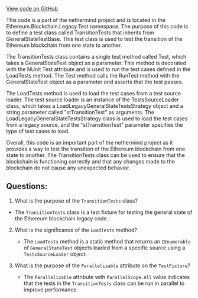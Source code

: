 [View code on GitHub](https://github.com/nethermindeth/nethermind/Ethereum.Blockchain.Legacy.Test/TransitionTests.cs)

This code is a part of the nethermind project and is located in the Ethereum.Blockchain.Legacy.Test namespace. The purpose of this code is to define a test class called TransitionTests that inherits from GeneralStateTestBase. This test class is used to test the transition of the Ethereum blockchain from one state to another. 

The TransitionTests class contains a single test method called Test, which takes a GeneralStateTest object as a parameter. This method is decorated with the NUnit Test attribute and is used to run the test cases defined in the LoadTests method. The Test method calls the RunTest method with the GeneralStateTest object as a parameter and asserts that the test passes.

The LoadTests method is used to load the test cases from a test source loader. The test source loader is an instance of the TestsSourceLoader class, which takes a LoadLegacyGeneralStateTestsStrategy object and a string parameter called "stTransitionTest" as arguments. The LoadLegacyGeneralStateTestsStrategy class is used to load the test cases from a legacy source, and the "stTransitionTest" parameter specifies the type of test cases to load.

Overall, this code is an important part of the nethermind project as it provides a way to test the transition of the Ethereum blockchain from one state to another. The TransitionTests class can be used to ensure that the blockchain is functioning correctly and that any changes made to the blockchain do not cause any unexpected behavior.
## Questions: 
 1. What is the purpose of the `TransitionTests` class?
   - The `TransitionTests` class is a test fixture for testing the general state of the Ethereum blockchain legacy code.

2. What is the significance of the `LoadTests` method?
   - The `LoadTests` method is a static method that returns an `IEnumerable` of `GeneralStateTest` objects loaded from a specific source using a `TestsSourceLoader` object.

3. What is the purpose of the `Parallelizable` attribute on the `TestFixture`?
   - The `Parallelizable` attribute with `ParallelScope.All` value indicates that the tests in the `TransitionTests` class can be run in parallel to improve performance.
